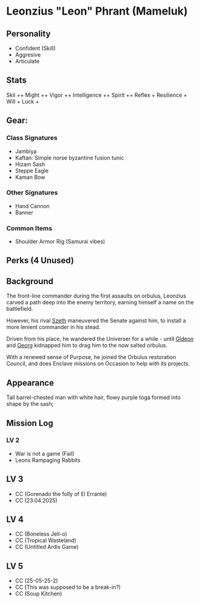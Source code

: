 # Leonzius "Leon" Phrant (Mameluk)

## Personality

- Confident (Skill)
- Aggresive
- Articulate

## Stats

Skil ++
Might ++
Vigor ++
Intelligence ++
Spirit ++
Reflex +
Resilience +
Will +
Luck +

## Gear:

### Class Signatures
- Jambiya 
- Kaftan: Simple norse byzantine fusion tunic
- Hizam Sash
- Steppe Eagle
- Kaman Bow

### Other Signatures
- Hand Cannon
- Banner

### Common Items
- Shoulder Armor Rig (Samurai vibes)

## Perks (4 Unused)

## Background

The front-line commander during the first assaults on orbulus,
Leonzius carved a path deep into the enemy territory,
earning himself a name on the battlefield.

However, his rival [Szeth](./szethaelas_catacuzene.md) maneuvered the Senate against him,
to install a more lenient commander in his stead.

Driven from his place, he wandered the Universer for a while - 
until [Gideon](./gideon.md) and [Georg](./georg_zuse.md) kidnapped him to drag him to the now salted orbulus.

With a renewed sense of Purpose, he joined the Orbulus restoration Council,
and does Enclave missions on Occasion to help with its projects.

## Appearance

Tall barrel-chested man with white hair, flowy purple toga formed into shape by the sash;

## Mission Log

### LV 2
- War is not a game (Fail)
- Leons Rampaging Rabbits

## LV 3
- CC (Gorenado the folly of El Errante)
- CC (23.04.2025)

## LV 4
- CC (Boneless Jell-o)
- CC (Tropical Wasteland)
- CC (Untitled Ardis Game)

## LV 5
- CC (25-05-25-2)
- CC (This was supposed to be a break-in?)
- CC (Soup Kitchen)
